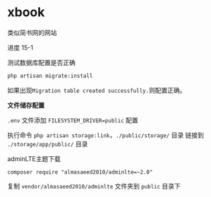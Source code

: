 # xbook
类似简书网的网站

进度 15-1

测试数据库配置是否正确

```bash
php artisan migrate:install
```

如果出现`Migration table created successfully.`则配置正确。

**文件储存配置**

`.env` 文件添加 `FILESYSTEM_DRIVER=public` 配置

执行命令 `php artisan storage:link`，`./public/storage/` 目录 链接到 `./storage/app/public/` 目录



adminLTE主题下载

```
composer require "almasaeed2010/adminlte=~2.0"
```

复制 `vendor/almasaeed2010/adminlte` 文件夹到 `public` 目录下
